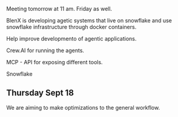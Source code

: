 Meeting tomorrow at 11 am. Friday as well.

BlenX is developing agetic systems that live on snowflake and use snowflake infrastructure through docker containers.

Help improve developmento of agentic applications.

Crew.AI for running the agents.

MCP - API for exposing different tools.

Snowflake

## Thursday Sept 18
We are aiming to make optimizations to the general workflow.